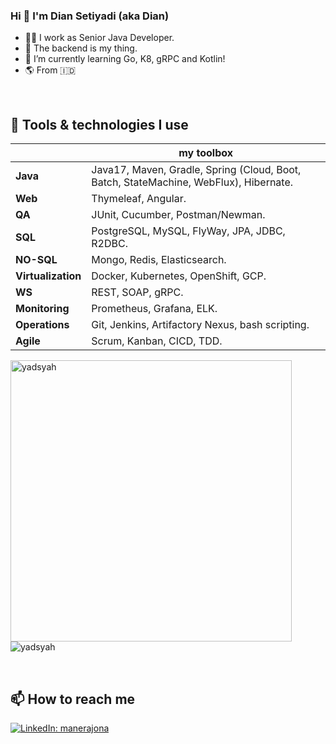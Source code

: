 ### Hi 👋 I'm Dian Setiyadi (aka Dian)
- 👨‍💻 I work as Senior Java Developer.
- 💪 The backend is my thing.
- 🌱 I’m currently learning Go, K8, gRPC and Kotlin!
- 🌎 From 🇮🇩

&nbsp;

## 🧰 Tools & technologies I use

||my toolbox|
|---|---|
|**Java**|Java17, Maven, Gradle, Spring (Cloud, Boot, Batch, StateMachine, WebFlux), Hibernate.
|**Web**|Thymeleaf, Angular.
|**QA**|JUnit, Cucumber, Postman/Newman.
|**SQL**|PostgreSQL, MySQL, FlyWay, JPA, JDBC, R2DBC.
|**NO-SQL**|Mongo, Redis, Elasticsearch.
|**Virtualization**|Docker, Kubernetes, OpenShift, GCP.
|**WS**|REST, SOAP, gRPC.
|**Monitoring**|Prometheus, Grafana, ELK.
|**Operations**|Git, Jenkins, Artifactory Nexus, bash scripting.
|**Agile**|Scrum, Kanban, CICD, TDD.

<p align="left">
<img src="https://github-readme-stats.vercel.app/api?username=yadsyah&show_icons=true&locale=en" alt="yadsyah" width = 450>
<img src="https://github-readme-stats.vercel.app/api/top-langs?username=yadsyah&show_icons=true&locale=en&layout=compact" alt="yadsyah" width 450 />
</p>

&nbsp;

## 📫 How to reach me

[![LinkedIn: manerajona](https://img.shields.io/badge/yadsyah-LinkedIn-blue)](https://www.linkedin.com/in/dian-setiyadi-5a0996137)

&nbsp;
